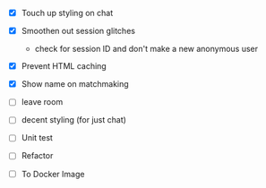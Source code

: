 - [x] Touch up styling on chat
- [x] Smoothen out session glitches
  * check for session ID and don't make a new anonymous user
- [x] Prevent HTML caching
- [x] Show name on matchmaking

- [ ] leave room
- [ ] decent styling (for just chat)
- [ ] Unit test
- [ ] Refactor
- [ ] To Docker Image
